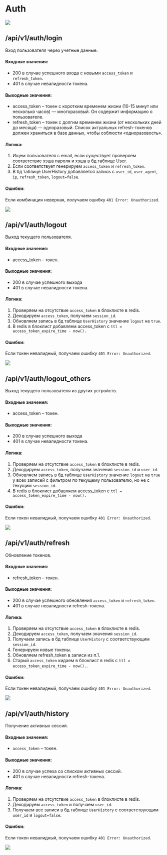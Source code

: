 # Auth
![](img/api_session_00_main.png)

## /api/v1/auth/login
Вход пользователя через учетные данные.

#### Входные значения:

- 200 в случае успешного входа с новыми `access_token` и `refresh_token`.
- 401 в случае невалидности токена.

#### Выходные значения:

- access_token – токен с коротким временем жизни (10-15 минут или несколько часов)
— многоразовый. Он содержит информацию о пользователе.
- refresh_token – токен с долгим временем жизни (от нескольких дней до месяца) —
одноразовый. Список актуальных refresh-токенов должен храниться в базе данных, чтобы соблюсти «одноразовость».

#### Логика:
1) Ищем пользователя с email, если существует проверяем соответствие хэша пароля
и хэша в бд таблице User.
2) Если соответствует генерируем `access_token` и `refresh_token`. 
3) В бд таблице UserHistory добавляется запись с `user_id`, `user_agent`, 
`ip`, `refresh_token`, `logout=false`. 

#### Ошибки:
Если комбинация неверная, получаем ошибку `401 Error: Unauthorized`. 

![](img/api_session_01_login.png)

## /api/v1/auth/logout
Выход текущего пользователя.

#### Входные значения:

- access_token – токен.

#### Выходные значения:

- 200 в случае успешного выхода 
- 401 в случае невалидности токена.

#### Логика:
1) Проверяем на отсутствие `access_token` в блоклисте в redis.
2) Декодируем `access_token`, получаем `session_id`.
3) Обновляем запись в бд таблице `UserHistory` значение `logout` на `true`.
4) В redis в блоклист добавляем access_token 
с `ttl = access_token_expire_time - now().`

#### Ошибки:
Если токен невалидный, получаем ошибку `401 Error: Unauthorized`. 

![](img/api_session_02_logout.png)

## /api/v1/auth/logout_others
Выход текущего пользователя из других устройств.

#### Входные значения:

- access_token – токен.

#### Выходные значения:

- 200 в случае успешного выхода 
- 401 в случае невалидности токена.

#### Логика:
1) Проверяем на отсутствие `access_token` в блоклисте в redis.
2) Декодируем `access_token`, получаем значения `session_id` и `user_id`.
3) Обновляем запись в бд таблице `UserHistory` значение `logout` на `true`
у всех записей с фильтром по текущему пользователю, но не с текущим `session_id`.
4) В redis в блоклист добавляем access_token 
с `ttl = access_token_expire_time - now().`

#### Ошибки:
Если токен невалидный, получаем ошибку `401 Error: Unauthorized`. 

![](img/api_session_03_logout_others.png)


## /api/v1/auth/refresh
Обновление токенов.

#### Входные значения:

- refresh_token – токен.

#### Выходные значения:

- 200 в случае успешного обновления `access_token` и `refresh_token`.
- 401 в случае невалидности refresh-токена.

#### Логика:
1) Проверяем на отсутствие `access_token` в блоклисте в redis.
2) Декодируем `access_token`, получаем значения `session_id`.
3) Получаем запись в бд таблице `UserHistory` с соответствующим `session_id`.
4) Генерируем новые токены.
5) Обновляем refresh_token в записи из п.1.
6) Старый `access_token` кидаем в блоклист в redis 
с `ttl = access_token_expire_time - now().`.

#### Ошибки:
Если токен невалидный, получаем ошибку `401 Error: Unauthorized`. 

![](img/api_session_04_refresh.png)


## /api/v1/auth/history
Получение активных сессий.

#### Входные значения:

- `access_token` – токен.

#### Выходные значения:

- 200 в случае успеха со списком активных сессий.
- 401 в случае невалидности refresh-токена.

#### Логика:
1) Проверяем на отсутствие `access_token` в блоклисте в redis.
2) Декодируем `access_token` и получаем `user_id`.
3) Получаем все записи в бд таблице `UserHistory` 
с соответствующим `user_id` и `logout=false`.

#### Ошибки:
Если токен невалидный, получаем ошибку `401 Error: Unauthorized`. 

![](img/api_session_05_history.png)